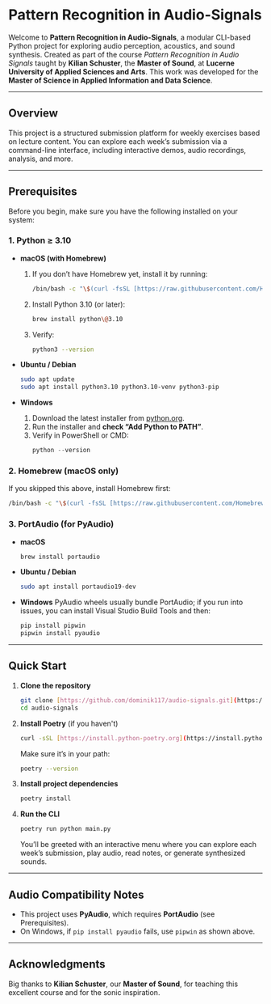 # Pattern Recognition in Audio-Signals

Welcome to **Pattern Recognition in Audio-Signals**, a modular CLI-based Python project for exploring audio perception, acoustics, and sound synthesis. Created as part of the course *Pattern Recognition in Audio Signals* taught by **Kilian Schuster**, the **Master of Sound**, at **Lucerne University of Applied Sciences and Arts**.
This work was developed for the **Master of Science in Applied Information and Data Science**.

---

## Overview

This project is a structured submission platform for weekly exercises based on lecture content.
You can explore each week’s submission via a command-line interface, including interactive demos, audio recordings, analysis, and more.

---

## Prerequisites

Before you begin, make sure you have the following installed on your system:

### 1. Python ≥ 3.10

* **macOS (with Homebrew)**

  1. If you don’t have Homebrew yet, install it by running:
     ```bash
     /bin/bash -c "\$(curl -fsSL [https://raw.githubusercontent.com/Homebrew/install/HEAD/install.sh](https://raw.githubusercontent.com/Homebrew/install/HEAD/install.sh))"
     ```
  2. Install Python 3.10 (or later):
     ```bash
     brew install python\@3.10
     ```
  3. Verify:
     ```bash
     python3 --version
     ```

* **Ubuntu / Debian**
  ```bash
  sudo apt update
  sudo apt install python3.10 python3.10-venv python3-pip
  ```

* **Windows**

  1. Download the latest installer from [python.org](https://www.python.org/downloads/windows/).
  2. Run the installer and **check “Add Python to PATH”**.
  3. Verify in PowerShell or CMD:
     ```powershell
     python --version
     ```

### 2. Homebrew (macOS only)

If you skipped this above, install Homebrew first:
```bash
/bin/bash -c "\$(curl -fsSL [https://raw.githubusercontent.com/Homebrew/install/HEAD/install.sh](https://raw.githubusercontent.com/Homebrew/install/HEAD/install.sh))"
```

### 3. PortAudio (for PyAudio)

* **macOS**
  ```bash
  brew install portaudio
  ```
* **Ubuntu / Debian**
  ```bash
  sudo apt install portaudio19-dev
  ```
* **Windows**
  PyAudio wheels usually bundle PortAudio; if you run into issues, you can install Visual Studio Build Tools and then:
  ```powershell
  pip install pipwin
  pipwin install pyaudio
  ```

---

## Quick Start

1. **Clone the repository**
   ```bash
   git clone [https://github.com/dominik117/audio-signals.git](https://github.com/dominik117/audio-signals.git)
   cd audio-signals
   ```

2. **Install Poetry** (if you haven't)
   ```bash
   curl -sSL [https://install.python-poetry.org](https://install.python-poetry.org) | python3 -
   ```
   Make sure it’s in your path:
   ```bash
   poetry --version
   ```

3. **Install project dependencies**
   ```bash
   poetry install
   ```

4. **Run the CLI**
   ```bash
   poetry run python main.py
   ```
   You’ll be greeted with an interactive menu where you can explore each week’s submission, play audio, read notes, or generate synthesized sounds.

---

## Audio Compatibility Notes

* This project uses **PyAudio**, which requires **PortAudio** (see Prerequisites).
* On Windows, if `pip install pyaudio` fails, use `pipwin` as shown above.

---

## Acknowledgments

Big thanks to **Kilian Schuster**, our **Master of Sound**, for teaching this excellent course and for the sonic inspiration.
